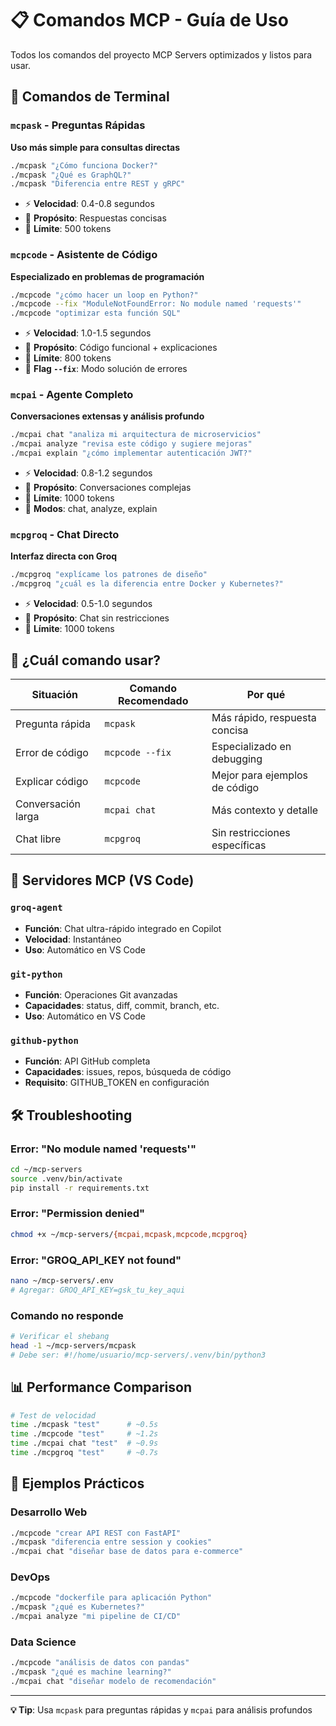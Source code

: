 # 📋 Comandos MCP - Guía de Uso

Todos los comandos del proyecto MCP Servers optimizados y listos para usar.

## 🚀 Comandos de Terminal

### `mcpask` - Preguntas Rápidas
**Uso más simple para consultas directas**
```bash
./mcpask "¿Cómo funciona Docker?"
./mcpask "¿Qué es GraphQL?"
./mcpask "Diferencia entre REST y gRPC"
```
- ⚡ **Velocidad**: 0.4-0.8 segundos
- 🎯 **Propósito**: Respuestas concisas
- 📝 **Límite**: 500 tokens

### `mcpcode` - Asistente de Código
**Especializado en problemas de programación**
```bash
./mcpcode "¿cómo hacer un loop en Python?"
./mcpcode --fix "ModuleNotFoundError: No module named 'requests'"
./mcpcode "optimizar esta función SQL"
```
- ⚡ **Velocidad**: 1.0-1.5 segundos
- 🎯 **Propósito**: Código funcional + explicaciones
- 📝 **Límite**: 800 tokens
- 🔧 **Flag `--fix`**: Modo solución de errores

### `mcpai` - Agente Completo
**Conversaciones extensas y análisis profundo**
```bash
./mcpai chat "analiza mi arquitectura de microservicios"
./mcpai analyze "revisa este código y sugiere mejoras"
./mcpai explain "¿cómo implementar autenticación JWT?"
```
- ⚡ **Velocidad**: 0.8-1.2 segundos
- 🎯 **Propósito**: Conversaciones complejas
- 📝 **Límite**: 1000 tokens
- 🤖 **Modos**: chat, analyze, explain

### `mcpgroq` - Chat Directo
**Interfaz directa con Groq**
```bash
./mcpgroq "explícame los patrones de diseño"
./mcpgroq "¿cuál es la diferencia entre Docker y Kubernetes?"
```
- ⚡ **Velocidad**: 0.5-1.0 segundos
- 🎯 **Propósito**: Chat sin restricciones
- 📝 **Límite**: 1000 tokens

## 🎯 ¿Cuál comando usar?

| Situación | Comando Recomendado | Por qué |
|-----------|-------------------|---------|
| Pregunta rápida | `mcpask` | Más rápido, respuesta concisa |
| Error de código | `mcpcode --fix` | Especializado en debugging |
| Explicar código | `mcpcode` | Mejor para ejemplos de código |
| Conversación larga | `mcpai chat` | Más contexto y detalle |
| Chat libre | `mcpgroq` | Sin restricciones específicas |

## 🔧 Servidores MCP (VS Code)

### `groq-agent`
- **Función**: Chat ultra-rápido integrado en Copilot
- **Velocidad**: Instantáneo
- **Uso**: Automático en VS Code

### `git-python`
- **Función**: Operaciones Git avanzadas
- **Capacidades**: status, diff, commit, branch, etc.
- **Uso**: Automático en VS Code

### `github-python`
- **Función**: API GitHub completa
- **Capacidades**: issues, repos, búsqueda de código
- **Requisito**: GITHUB_TOKEN en configuración

## 🛠️ Troubleshooting

### Error: "No module named 'requests'"
```bash
cd ~/mcp-servers
source .venv/bin/activate
pip install -r requirements.txt
```

### Error: "Permission denied"
```bash
chmod +x ~/mcp-servers/{mcpai,mcpask,mcpcode,mcpgroq}
```

### Error: "GROQ_API_KEY not found"
```bash
nano ~/mcp-servers/.env
# Agregar: GROQ_API_KEY=gsk_tu_key_aqui
```

### Comando no responde
```bash
# Verificar el shebang
head -1 ~/mcp-servers/mcpask
# Debe ser: #!/home/usuario/mcp-servers/.venv/bin/python3
```

## 📊 Performance Comparison

```bash
# Test de velocidad
time ./mcpask "test"      # ~0.5s
time ./mcpcode "test"     # ~1.2s  
time ./mcpai chat "test"  # ~0.9s
time ./mcpgroq "test"     # ~0.7s
```

## 🎨 Ejemplos Prácticos

### Desarrollo Web
```bash
./mcpcode "crear API REST con FastAPI"
./mcpask "diferencia entre session y cookies"
./mcpai chat "diseñar base de datos para e-commerce"
```

### DevOps
```bash
./mcpcode "dockerfile para aplicación Python"
./mcpask "¿qué es Kubernetes?"
./mcpai analyze "mi pipeline de CI/CD"
```

### Data Science
```bash
./mcpcode "análisis de datos con pandas"
./mcpask "¿qué es machine learning?"
./mcpai chat "diseñar modelo de recomendación"
```

---
**💡 Tip**: Usa `mcpask` para preguntas rápidas y `mcpai` para análisis profundos
